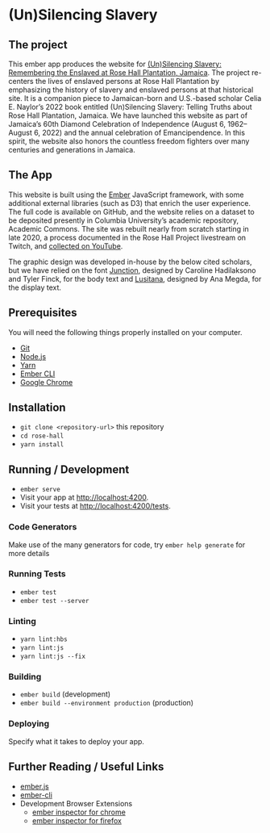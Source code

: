 # (Un)Silencing Slavery

## The project

This ember app produces the website
for [(Un)Silencing Slavery: Remembering the Enslaved at Rose Hall Plantation, Jamaica](https://unsilencing-slavery.org/). The project re-centers the lives of enslaved persons at Rose Hall Plantation by emphasizing the history of slavery and enslaved persons at that historical site. It is a companion piece to Jamaican-born and U.S.-based scholar Celia E. Naylor’s 2022 book entitled (Un)Silencing Slavery: Telling Truths about Rose Hall Plantation, Jamaica. We have launched this website as part of Jamaica’s 60th Diamond Celebration of Independence (August 6, 1962–August 6, 2022) and the annual celebration of Emancipendence. In this spirit, the website also honors the countless freedom fighters over many centuries and generations in Jamaica.

## The App

This website is built using the [Ember](https://emberjs.com/) JavaScript framework, with some additional external libraries (such as D3) that enrich the user experience. The full code is available on GitHub, and the website relies on a dataset to be deposited presently in Columbia University’s academic repository, Academic Commons. The site was rebuilt nearly from scratch starting in late 2020, a process documented in the Rose Hall Project livestream on Twitch, and [collected on YouTube](https://youtube.com/playlist?list=PLn2mSnvztA5s7X84qAyMx910x5s4-hluY).

The graphic design was developed in-house by the below cited scholars, but we have relied on the font [Junction](https://www.theleagueofmoveabletype.com/junction), designed by Caroline Hadilaksono and Tyler Finck, for the body text and [Lusitana](https://cargocollective.com/anamegda/LUSITANA), designed by Ana Megda, for the display text.

## Prerequisites

You will need the following things properly installed on your computer.

* [Git](https://git-scm.com/)
* [Node.js](https://nodejs.org/)
* [Yarn](https://yarnpkg.com/)
* [Ember CLI](https://cli.emberjs.com/release/)
* [Google Chrome](https://google.com/chrome/)

## Installation

* `git clone <repository-url>` this repository
* `cd rose-hall`
* `yarn install`

## Running / Development

* `ember serve`
* Visit your app at [http://localhost:4200](http://localhost:4200).
* Visit your tests at [http://localhost:4200/tests](http://localhost:4200/tests).

### Code Generators

Make use of the many generators for code, try `ember help generate` for more details

### Running Tests

* `ember test`
* `ember test --server`

### Linting

* `yarn lint:hbs`
* `yarn lint:js`
* `yarn lint:js --fix`

### Building

* `ember build` (development)
* `ember build --environment production` (production)

### Deploying

Specify what it takes to deploy your app.

## Further Reading / Useful Links

* [ember.js](https://emberjs.com/)
* [ember-cli](https://cli.emberjs.com/release/)
* Development Browser Extensions
  * [ember inspector for chrome](https://chrome.google.com/webstore/detail/ember-inspector/bmdblncegkenkacieihfhpjfppoconhi)
  * [ember inspector for firefox](https://addons.mozilla.org/en-US/firefox/addon/ember-inspector/)
